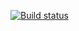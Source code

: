[![Build status](https://ci.appveyor.com/api/projects/status/0ogl9f4dqap0scai?svg=true)](https://ci.appveyor.com/project/AlexeyVFrolov/aqa-1-3)